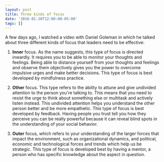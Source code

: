 ```yaml
---
layout: post
title: Three kinds of focus
date: '2016-01-20T12:00:00-05:00'
tags: []
---
```

A few days ago, I watched a video with Daniel Goleman in which he talked about three different kinds of focus that leaders need to be effective:

1. **Inner** focus. As the name suggests, this type of focus is directed inwardly. It requires you to be able to monitor your thoughts and feelings. Being able to distance yourself from your thoughts and feelings and observe them objectively gives you the power to overcome impulsive urges and make better decisions. This type of focus is best developed by mindfulness practice.

2. **Other** focus. This type refers to the ability to attune and give undivided attention to the person you're talking to. This means that you need to resist the urge to think about something else or multitask and actively listen instead. This undivided attention helps you understand the other person better and be more empathetic.
This type of focus is best developed by feedback. Having people you trust tell you how they perceive you can be really powerful because it can reveal blind spots in the understanding of your social behavior.

3. **Outer** focus, which refers to your understanding of the larger forces that impact the environment, such as organizational dynamics, and political, economic and technological forces and trends which help us be strategic. This type of focus is developed best by having a mentor, a person who has specific knowledge about the aspect in question.
